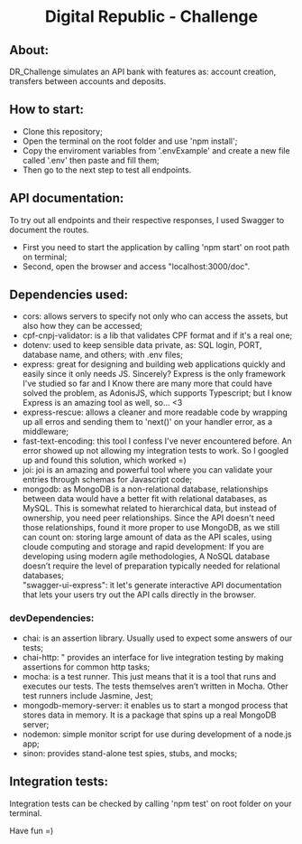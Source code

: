 <h1 align="center">Digital Republic - Challenge</h1>

## About:
DR_Challenge simulates an API bank with features as: account creation, transfers between accounts and deposits.<br/>

## How to start:
- Clone this repository;
- Open the terminal on the root folder and use 'npm install';
- Copy the enviroment variables from '.envExample' and create a new file called '.env' then paste and fill them;
- Then go to the next step to test all endpoints.

## API documentation:
To try out all endpoints and their respective responses, I used Swagger to document  the  routes. <br/>
- First you need to start the application by calling 'npm start' on  root path on terminal;
- Second, open the browser and access "localhost:3000/doc".

## Dependencies used:  
- cors: allows servers to specify not only who can access the assets, but also how they can be accessed; <br/>
- cpf-cnpj-validator: is a lib that validates CPF format and if it's a real one; <br/> 
- dotenv: used to keep sensible data private, as: SQL login, PORT, database name, and others; with .env files; <br/>
- express: great for designing and building web applications quickly and easily since it only needs JS. Sincerely? Express is the only framework I've studied so far and I Know there are many more that could have solved the problem, as AdonisJS, which supports Typescript; but I know Express is an amazing tool as well, so... <3 <br/>
- express-rescue: allows a cleaner and more readable code by wrapping up all erros and sending them to 'next()' on your handler error, as a middleware; <br/>
- fast-text-encoding: this tool I confess I've never encountered before. An error showed up not allowing my integration tests to work. So I googled up and found this solution, which worked =) <br/>
- joi: joi is an amazing and powerful tool where you can validate your entries through schemas for Javascript code; <br/>
- mongodb: as MongoDB is a non-relational database, relationships between data would have a better fit with relational databases, as MySQL. This is somewhat related to hierarchical data, but instead of ownership, you need peer relationships. Since the API doesn't need those relationships, found it more proper to use MongoDB, as we still can count on: storing large amount of data as the API scales, using cloude computing and storage and rapid development: If you are developing using modern agile methodologies, A NoSQL database doesn’t require the level of preparation typically needed for relational databases; <br/>
"swagger-ui-express": it let's generate interactive API documentation that lets your users try out the API calls directly in the browser.  <br/>

### devDependencies: 
- chai: is an assertion library. Usually used to expect some answers of our tests; <br/>
- chai-http: " provides an interface for live integration testing by making assertions for common http tasks; <br/>
- mocha: is a test runner. This just means that it is a tool that runs and executes our tests. The tests themselves aren’t written in Mocha. Other test runners include Jasmine, Jest; <br/>
- mongodb-memory-server: it enables us to start a mongod process that stores data in memory. It is a package that spins up a real MongoDB server; <br/>
- nodemon: simple monitor script for use during development of a node.js app; <br/> 
- sinon: provides stand-alone test spies, stubs, and mocks; <br/>

## Integration tests:
Integration tests can be checked by calling 'npm test' on root folder on your terminal.

Have fun =)
